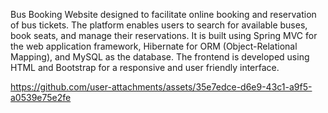 Bus Booking Website designed to facilitate online booking and reservation of bus tickets. The platform
enables users to search for available buses, book seats, and manage their reservations. It is built using
Spring MVC for the web application framework, Hibernate for ORM (Object-Relational Mapping), and
MySQL as the database. The frontend is developed using HTML and Bootstrap for a responsive and user friendly interface.

https://github.com/user-attachments/assets/35e7edce-d6e9-43c1-a9f5-a0539e75e2fe


